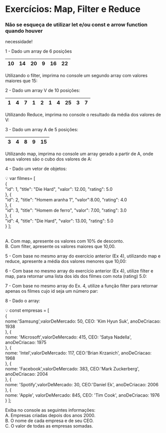 # Exercícios: Map, Filter e Reduce

### Não se esqueça de utilizar let e/ou const e arrow function quando houver
necessidade!

1 - Dado um array de 6 posições

| 10 | 14 | 20 | 9 | 16 | 22 |
| --- | --- | --- | --- | --- | --- |

Utilizando o filter, imprima no console um segundo array com valores maiores que 15:

2 - Dado um array V de 10 posições:

| 1 | 4 | 7 | 1 | 2 | 1 | 4 | 25 | 3 | 7 |
| --- | --- | --- | --- | --- | --- | --- | --- | --- | --- |

Utilizando Reduce, imprima no console o resultado da média dos valores de V:

3 - Dado um array A de 5 posições:

| 3 | 4 | 8 | 9 | 15 |
| --- | --- | --- | --- | --- |

Utilizando map, imprima no console um array gerado a partir de A, onde seus valores são o
cubo dos valores de A:

4 - Dado um vetor de objetos:

<aside>
💡 
var filmes= [<br>
{<br>
"id": 1,
"title": "Die Hard",
"valor": 12.00,
"rating": 5.0
<br>},
{<br>
"id": 2,
"title": "Homem aranha 1",
"valor":8.00,
"rating": 4.0
<br>},
{<br>
"id": 3,
"title": "Homem de ferro",
"valor": 7.00,
"rating": 3.0
<br>},
{<br>
"id": 4,
"title": "Die Hard",
"valor": 13.00,
"rating": 5.0
<br>}
];

</aside><br>

A. Com map, apresente os valores com 10% de desconto.<br>
B. Com filter, apresente os valores maiores que 10,00.

5 - Com base no mesmo array do exercício anterior (Ex 4), utilizando map e
reduce, apresente a média dos valores menores que 10,00:

6 - Com base no mesmo array do exercício anterior (Ex 4), utilize filter e map, para
retornar uma lista dos ids dos filmes com nota (rating) 5.0:

7 - Com base no mesmo array do Ex. 4, utilize a função filter para retornar
apenas os filmes cujo id seja um número par:

8 - Dado o array:

<aside>
💡 
const empresas = [<br>
{<br> nome:'Samsung',valorDeMercado: 50, CEO: 'Kim Hyun Suk',
anoDeCriacao: 1938<br>},
{<br> nome: 'Microsoft',valorDeMercado: 415, CEO: 'Satya
Nadella', anoDeCriacao: 1975 <br>},
{<br> nome: 'Intel',valorDeMercado: 117, CEO:'Brian Krzanich',
anoDeCriacao: 1968<br>},
{<br> nome: 'Facebook',valorDeMercado: 383, CEO:'Mark
Zuckerberg', anoDeCriacao: 2004<br>},
{<br> nome: 'Spotify',valorDeMercado: 30, CEO:'Daniel Ek',
anoDeCriacao: 2006 <br>},
{<br>nome: 'Apple', valorDeMercado: 845, CEO: 'Tim Cook',
anoDeCriacao: 1976<br>}
];

</aside>

Exiba no console as seguintes informações:<br>
A. Empresas criadas depois dos anos 2000.<br>
B. O nome de cada empresa e de seu CEO.<br>
C. O valor de todas as empresas somadas.
